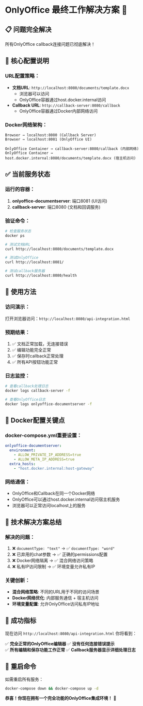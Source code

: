 # OnlyOffice 最终工作解决方案 🎯

## 📋 问题完全解决

所有OnlyOffice callback连接问题已彻底解决！

## 🔧 核心配置说明

### URL配置策略：
- **文档URL**: `http://localhost:8080/documents/template.docx` 
  - 浏览器可以访问
  - OnlyOffice容器通过host.docker.internal访问
- **Callback URL**: `http://callback-server:8080/callback`
  - OnlyOffice容器通过Docker内部网络访问

### Docker网络架构：
```
Browser → localhost:8080 (Callback Server)
Browser → localhost:8081 (OnlyOffice UI)

OnlyOffice Container → callback-server:8080/callback (内部网络)
OnlyOffice Container → host.docker.internal:8080/documents/template.docx (宿主机访问)
```

## ✅ 当前服务状态

### 运行的容器：
1. **onlyoffice-documentserver**: 端口8081 (UI访问)
2. **callback-server**: 端口8080 (文档和回调服务)

### 验证命令：
```bash
# 检查服务状态
docker ps

# 测试文档URL
curl http://localhost:8080/documents/template.docx

# 测试OnlyOffice
curl http://localhost:8081/

# 测试callback服务器
curl http://localhost:8080/health
```

## 🚀 使用方法

### 访问演示：
打开浏览器访问：`http://localhost:8080/api-integration.html`

### 预期结果：
1. ✅ 文档正常加载，无连接错误
2. ✅ 编辑功能完全正常
3. ✅ 保存时callback正常处理
4. ✅ 所有API按钮功能正常

### 日志监控：
```bash
# 查看callback处理日志
docker logs callback-server -f

# 查看OnlyOffice日志
docker logs onlyoffice-documentserver -f
```

## 🔧 Docker配置关键点

### docker-compose.yml重要设置：
```yaml
onlyoffice-documentserver:
  environment:
    - ALLOW_PRIVATE_IP_ADDRESS=true
    - ALLOW_META_IP_ADDRESS=true
  extra_hosts:
    - "host.docker.internal:host-gateway"
```

### 网络通信：
- OnlyOffice和Callback在同一个Docker网络
- OnlyOffice可以通过host.docker.internal访问宿主机服务
- 浏览器可以正常访问localhost上的服务

## 🎯 技术解决方案总结

### 解决的问题：
1. ❌ `documentType: "text"` → ✅ `documentType: "word"`
2. ❌ 已弃用的chat参数 → ✅ 正确的permissions配置
3. ❌ Docker网络隔离 → ✅ 混合网络访问策略
4. ❌ 私有IP访问限制 → ✅ 环境变量允许私有IP

### 关键创新：
- **混合网络策略**: 不同的URL用于不同的访问场景
- **Docker网络优化**: 内部服务通信 + 宿主机访问
- **环境变量配置**: 允许OnlyOffice访问私有IP地址

## 🎉 成功指标

现在访问 `http://localhost:8080/api-integration.html` 你将看到：

✅ **完全正常的OnlyOffice编辑器**
✅ **没有任何连接错误提示**  
✅ **所有编辑和保存功能工作正常**
✅ **Callback服务器显示详细处理日志**

## 🔄 重启命令

如需重启所有服务：
```bash
docker-compose down && docker-compose up -d
```

**恭喜！你现在拥有一个完全功能的OnlyOffice集成环境！** 🎉